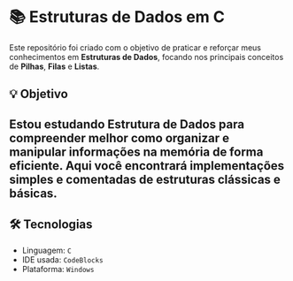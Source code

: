 # 📚 Estruturas de Dados em C

Este repositório foi criado com o objetivo de praticar e reforçar meus conhecimentos em **Estruturas de Dados**, focando nos principais conceitos de **Pilhas**, **Filas** e **Listas**.

## 💡 Objetivo

Estou estudando Estrutura de Dados para compreender melhor como organizar e manipular informações na memória de forma eficiente. Aqui você encontrará implementações simples e comentadas de estruturas clássicas e básicas.
---

## 🛠️ Tecnologias

- Linguagem: `C`
- IDE usada:  `CodeBlocks`
- Plataforma: `Windows` 


